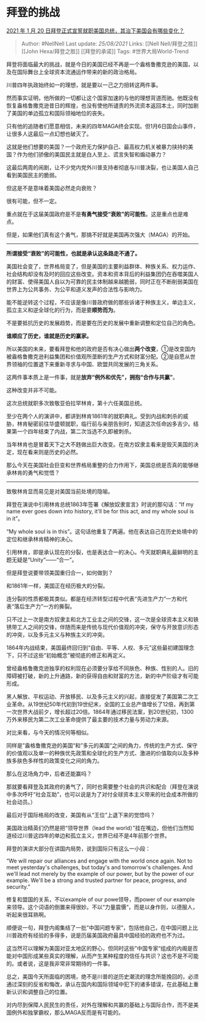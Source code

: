 # 拜登的挑战
[2021 年 1 月 20 日拜登正式宣誓就职美国总统，其治下美国会有哪些变化？](https://www.zhihu.com/question/440372225/answer/1689121348)

> Author: #NellNell 
Last update: *25/08/2021* 
Links: [[Nell Nell/拜登之胜]] [[John Hexa/拜登之胜]] [[拜登的承诺]]
Tags: #世界大局World-Trend 


  

拜登将面临最大的挑战，就是今日的美国已经不再是一个盎格鲁撒克逊的美国，以及在国际舞台上全球资本流通运作带来的新的政治格局。

川普四年执政始终如一的理想，就是要以一己之力扭转这两件事。

然而事实证明，他所做的一切都让这个国家加速的与他的理想背道而驰。他既没有恢复盎格鲁撒克逊昔日的辉煌，也没有使他所谴责的外流资本返回本土，同时加剧了美国的单边孤立和国际领袖地位的丧失。

只有他的追随者们愿意相信，未来的四年MAGA终会实现。但1月6日国会山事件，让很多人这最后一点幻想也破灭了。

这就是他们想要的美国？一个政府无力保护自己、最高权力机关被暴力挟持的美国？作为他们骄傲的美国民主就是白人至上、谎言失智和煽动暴力？

这最后两周的闹剧，让不少党内党外川普支持者彻底与川普决裂，也让美国人自己看到美国民主的脆弱。

但这是不是意味着美国必然走向衰败？

很有可能，但不一定。

重点就在于这届美国政府是不是**有勇气接受“衰败”的可能性**。这是重点也是难点。

但是，如果他们真有这个勇气，那搞不好就是美国再次强大（MAGA）的开始。

---

**所谓接受“衰败”的可能性，也就是承认这条路走不通了。**

美国社会变了，世界格局变了，但是美国的主要利益群体、种族关系、权力运作、社会结构却没有及时的回应这些改变。资本和资本背后的利益集团仍在吞噬美国人的财富、使得美国人自以为可靠的民主体制越来越脆弱，同时正在不断削弱美国在世界上为公共事务、为公平和道义发声的合法性与影响力。

能不能逆转这个过程，不应该是像川普政府做的那些诉诸于种族主义，单边主义，孤立主义和逆全球化的行为，而是要**顺势而为**。

不是要抵抗历史的发展趋势，而是要在历史的发展中重新调整和定位自己的角色。

**谁顺应了历史，谁就是历史的赢家。**

所以美国的未来，要看拜登和他的政府是否有决心做出**两个改变**，①是改变国内被盎格鲁撒克逊利益集团和价值观所垄断的生产方式和财富分配。②是自愿从世界领袖的位置退下来重新寻求与中国、欧盟共同发展的三角关系。

这两件事本质上是一件事，就是**放弃“例外和优先”，拥抱“合作与共赢”**。

这种改变并非不可能。

这次总统就职多次致敬亚伯拉罕林肯，第十六任美国总统。

至少在两个人的演讲中，都讲到林肯1861年的就职典礼。受到内战和刺杀的威胁，林肯秘密前往华盛顿就职，临行前与亲朋告别时，知道这次任命凶多吉少。结果第一个四年结束了内战，第二次当选不久即被刺杀。

当年林肯也是冒着天下之大不韪做出巨大改变。在南方奴隶主看来是毁灭美国的决定，现在看来则是历史的必然。

那么今天在美国社会巨变和世界格局重整的合力作用下，美国总统是否真的能够继承林肯的勇气和觉悟？

---

致敬林肯显而易见是对美国当前处境的隐喻。

拜登在演说中引用林肯总统1863年签署《解放奴隶宣言》时说的那句话：“If my name ever goes down into history, it'll be for this act, and my whole soul is in it”。

“My whole soul is in this”。这句话他重复了两遍。他在表达自己在历史处境中的定位和继承林肯精神的决心。

引用林肯，即是承认现在的分裂，也是表达合一的决心。今天就职典礼最鲜明的主题无疑是“Unity”——“合一”。

但是拜登说要带领美国重归合一，如何做到？

和1861年一样，美国正在经历极大的分裂。

连分裂的性质都极其类似。都是在经济转型过程中代表“先进生产力”一方和代表“落后生产力”一方的撕裂。

只不过上一次是南方奴隶主和北方工业主之间的交锋，这一次是全球资本主义和铁锈带工人之间的交锋，伴随而来是传统与现代价值观的冲突，保守与开放意识形态的冲突，以及多元主义与种族主义的冲突。

1864年内战结束，美国最终回归到“自由、平等、人权、多元”这些最初建国理念下，只不过这些“初始概念”被彻底的修正和再定义。

曾经盎格鲁撒克逊独享的权利现在必须要分享给不同肤色、种族、性别的人。旧的障碍被打破，新的上升通路，新的获得自由和财富的方法，新的中产阶级才有可能形成。

黑人解放、平权运动、开放移民、以及多元主义的兴起，直接促发了美国第二次工业革命。从19世纪50年代初到19世纪末，全国的工业总产值增长了12倍，再到第一次世界大战前夕，增长超过20倍。1864年通过移民法案，到20世纪初，1300万外来移民为第二次工业革命提供了最主要的技术力量与劳动力来源。

对比来看，与今天的情况何等相似。

同样是”盎格鲁撒克逊的美国“和”多元的美国“之间的角力，传统的生产方式、保守的价值观以及单一的种族优先政策和全球化的生产方式、激进的价值取向以及多种族多肤色多样性的政策变化之间的角力。

那么在这场角力中，后者还能赢吗？

那就要看拜登及其政府的勇气了，同时也需要整个社会的共识和配合（拜登在演说中多次呼吁“社会互助”，也可以说是为了对付全球资本主义带来的社会成本所做的社会动员。）

最后对于国际格局的改变，美国有从“王位”上退下来的觉悟吗？

美国政治精英们仍然是把“领导世界（lead the world）”挂在嘴边，但他们当然知道经过川普这四年的单边和孤立主义，世界已经不是4年前那个世界。

拜登的演讲大部分在讲国内局势，说到国际只有这么一小段：

“We will repair our alliances and engage with the world once again. Not to meet yesterday's challenges, but today's and tomorrow's challenges. And we'll lead not merely by the example of our power, but by the power of our example. We'll be a strong and trusted partner for peace, progress, and security.”

修复和盟国的关系，不以example of our powe领导，而power of our example来领导。这个词语的倒置来得很妙。不以“力量震慑“，而是以身作则，以德服人，听起来很耳熟啊。

顺便说一句，拜登内阁集结了一批”中国问题专家“，包括他自己，在中国问题上比川普政府有经验的多得多，说是历届美国政府最具中国经验的政府也不为过。

这当然可以理解为美国对亚太地区的野心，但同时这些”中国专家“组成的内阁是否能对中国形成某些真实的理解，从而产生某种程度的信任与共识？这也不是不可能的。或者说，这是我非常非常期待的一件事。

总之，美国今天所面临的困境，绝不是川普的逆历史潮流的理念所能挽回的，必须通过深刻的反省和悔改，承认在国内和国际领域中犯下的诸多错误，在此基础上重新认识和调整自己的位置。

对内尽到保障人民民生的责任，对外在理解和共赢的基础上与国际合作，而不是美国例外和独掌霸权，那么MAGA反而是有可能的。